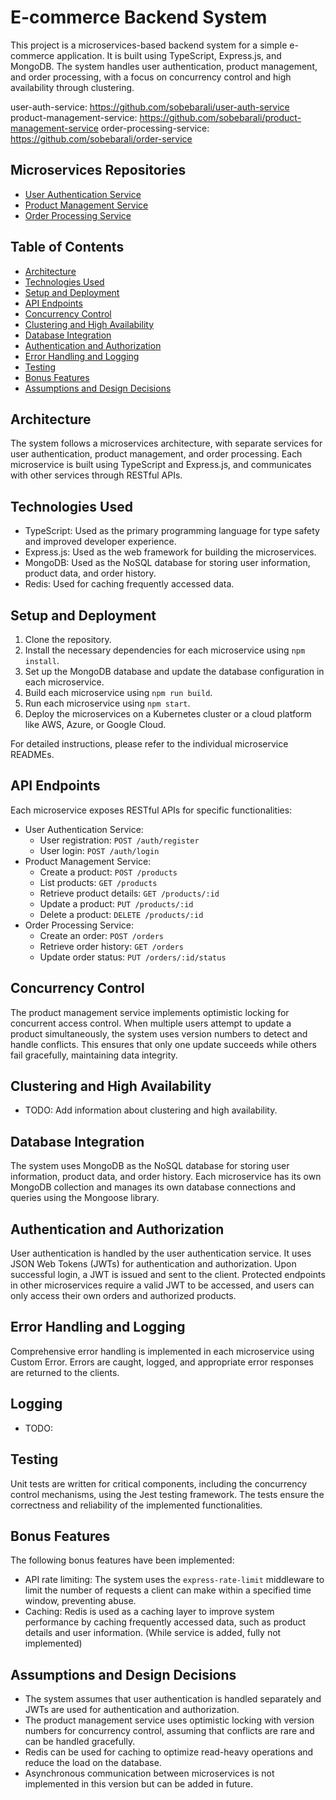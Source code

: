 # E-commerce Backend System

This project is a microservices-based backend system for a simple e-commerce application. It is built using TypeScript, Express.js, and MongoDB. The system handles user authentication, product management, and order processing, with a focus on concurrency control and high availability through clustering.

user-auth-service: https://github.com/sobebarali/user-auth-service
product-management-service: https://github.com/sobebarali/product-management-service
order-processing-service: https://github.com/sobebarali/order-service

## Microservices Repositories
- [User Authentication Service](https://github.com/sobebarali/user-auth-service)
- [Product Management Service](https://github.com/sobebarali/product-management-service)
- [Order Processing Service](https://github.com/sobebarali/order-service)

## Table of Contents

- [Architecture](#architecture)
- [Technologies Used](#technologies-used)
- [Setup and Deployment](#setup-and-deployment)
- [API Endpoints](#api-endpoints)
- [Concurrency Control](#concurrency-control)
- [Clustering and High Availability](#clustering-and-high-availability)
- [Database Integration](#database-integration)
- [Authentication and Authorization](#authentication-and-authorization)
- [Error Handling and Logging](#error-handling-and-logging)
- [Testing](#testing)
- [Bonus Features](#bonus-features)
- [Assumptions and Design Decisions](#assumptions-and-design-decisions)

## Architecture

The system follows a microservices architecture, with separate services for user authentication, product management, and order processing. Each microservice is built using TypeScript and Express.js, and communicates with other services through RESTful APIs.

## Technologies Used

- TypeScript: Used as the primary programming language for type safety and improved developer experience.
- Express.js: Used as the web framework for building the microservices.
- MongoDB: Used as the NoSQL database for storing user information, product data, and order history.
- Redis: Used for caching frequently accessed data.

## Setup and Deployment

1. Clone the repository.
2. Install the necessary dependencies for each microservice using `npm install`.
3. Set up the MongoDB database and update the database configuration in each microservice.
4. Build each microservice using `npm run build`.
5. Run each microservice using `npm start`.
6. Deploy the microservices on a Kubernetes cluster or a cloud platform like AWS, Azure, or Google Cloud.

For detailed instructions, please refer to the individual microservice READMEs.

## API Endpoints

Each microservice exposes RESTful APIs for specific functionalities:

- User Authentication Service:
  - User registration: `POST /auth/register`
  - User login: `POST /auth/login`
- Product Management Service:
  - Create a product: `POST /products`
  - List products: `GET /products`
  - Retrieve product details: `GET /products/:id`
  - Update a product: `PUT /products/:id`
  - Delete a product: `DELETE /products/:id`
- Order Processing Service:
  - Create an order: `POST /orders`
  - Retrieve order history: `GET /orders`
  - Update order status: `PUT /orders/:id/status`


## Concurrency Control

The product management service implements optimistic locking for concurrent access control. When multiple users attempt to update a product simultaneously, the system uses version numbers to detect and handle conflicts. This ensures that only one update succeeds while others fail gracefully, maintaining data integrity.

## Clustering and High Availability

- TODO: Add information about clustering and high availability.

## Database Integration

The system uses MongoDB as the NoSQL database for storing user information, product data, and order history. Each microservice has its own MongoDB collection and manages its own database connections and queries using the Mongoose library.

## Authentication and Authorization

User authentication is handled by the user authentication service. It uses JSON Web Tokens (JWTs) for authentication and authorization. Upon successful login, a JWT is issued and sent to the client. Protected endpoints in other microservices require a valid JWT to be accessed, and users can only access their own orders and authorized products.

## Error Handling and Logging

Comprehensive error handling is implemented in each microservice using Custom Error. Errors are caught, logged, and appropriate error responses are returned to the clients.

## Logging

- TODO: 

## Testing

Unit tests are written for critical components, including the concurrency control mechanisms, using the Jest testing framework. The tests ensure the correctness and reliability of the implemented functionalities.

## Bonus Features

The following bonus features have been implemented:

- API rate limiting: The system uses the `express-rate-limit` middleware to limit the number of requests a client can make within a specified time window, preventing abuse.
- Caching: Redis is used as a caching layer to improve system performance by caching frequently accessed data, such as product details and user information. (While service is added, fully not implemented)

## Assumptions and Design Decisions

- The system assumes that user authentication is handled separately and JWTs are used for authentication and authorization.
- The product management service uses optimistic locking with version numbers for concurrency control, assuming that conflicts are rare and can be handled gracefully.
- Redis can be used for caching to optimize read-heavy operations and reduce the load on the database.
- Asynchronous communication between microservices is not implemented in this version but can be added in future.